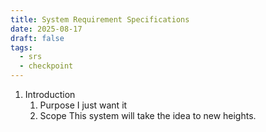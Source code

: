 ```yaml
---
title: System Requirement Specifications
date: 2025-08-17
draft: false
tags:
  - srs
  - checkpoint
---
```

1. Introduction
	1. Purpose
		I just want it
	2. Scope
		This system will take the idea to new heights.